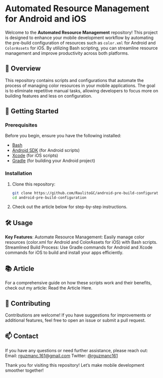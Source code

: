# Automated Resource Management for Android and iOS

Welcome to the **Automated Resource Management** repository! This project is designed to enhance your mobile development workflow by automating the pre-build configuration of resources such as `color.xml` for Android and `ColorAssets` for iOS. By utilizing Bash scripting, you can streamline resource management and improve productivity across both platforms.

## 📖 Overview

This repository contains scripts and configurations that automate the process of managing color resources in your mobile applications. The goal is to eliminate repetitive manual tasks, allowing developers to focus more on building features and less on configuration.

## 🚀 Getting Started

### Prerequisites

Before you begin, ensure you have the following installed:

- [Bash](https://www.gnu.org/software/bash/)
- [Android SDK](https://developer.android.com/studio) (for Android scripts)
- [Xcode](https://developer.apple.com/xcode/) (for iOS scripts)
- [Gradle](https://gradle.org/) (for building your Android project)

### Installation

1. Clone this repository:
   ```bash
   git clone https://github.com/RaulitoGC/android-pre-build-configuration.git
   cd android-pre-build-configuration
   ```

2. Check out the article below for step-by-step instructions.

## 🛠️ Usage

**Key Features**: Automate Resource Management: Easily manage color resources (color.xml for Android and ColorAssets for iOS) with Bash scripts.
Streamlined Build Process: Use Gradle commands for Android and Xcode commands for iOS to build and install your apps efficiently.

## 📚 Article
For a comprehensive guide on how these scripts work and their benefits, check out my article: Read the Article Here.

## 🤝 Contributing
Contributions are welcome! If you have suggestions for improvements or additional features, feel free to open an issue or submit a pull request.

## 📫 Contact
If you have any questions or need further assistance, please reach out:
Email: rguzmanc.161@gmail.com
Twitter: [@rguzmanc161](https://x.com/rguzmanc161)

Thank you for visiting this repository! Let’s make mobile development smoother together!

